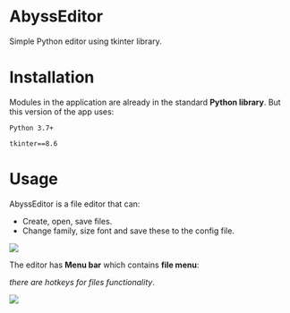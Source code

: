 # AbyssEditor
Simple Python editor using tkinter library.

# Installation
Modules in the application are already in the standard **Python library**.
But this version of the app uses:

```Python 3.7+```

```tkinter==8.6```

# Usage
AbyssEditor is a file editor that can:

- Create, open, save files.
- Change family, size font and save these to the config file.

![](README_images/preview_1.PNG)

The editor has **Menu bar** which contains **file menu**:

*there are hotkeys for files functionality*.

![](README_images/preview_3.jpg)


